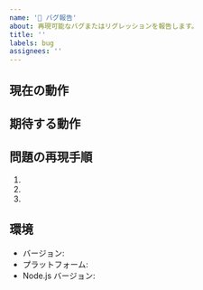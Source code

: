 ```yaml
---
name: '🐛 バグ報告'
about: 再現可能なバグまたはリグレッションを報告します。
title: ''
labels: bug
assignees: ''
---
```


## 現在の動作

<!-- 問題がどのように表れるかを説明してください。 -->

## 期待する動作

<!-- 望ましい動作を説明してください。 -->

## 問題の再現手順

1.
1.
1.

## 環境

- バージョン: <!-- package.json に設定されたバージョン -->
- プラットフォーム: <!-- Win/Mac/Linux -->
- Node.js バージョン: <!-- `node -v` を実行した結果の出力 -->
